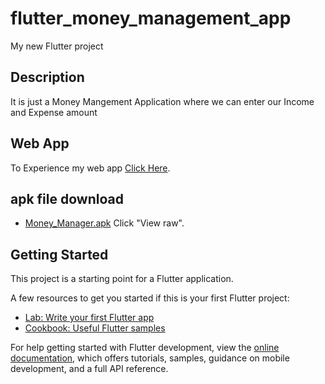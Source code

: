 # flutter_money_management_app

My new Flutter project


## Description

It is just a Money Mangement Application where we can enter our Income and Expense amount

## Web App

To Experience my web app [Click Here](https://jerald-joyson.github.io/).

 ## apk file download
  * [Money_Manager.apk](Money_Manager) Click "View raw".





## Getting Started

This project is a starting point for a Flutter application.

A few resources to get you started if this is your first Flutter project:

- [Lab: Write your first Flutter app](https://docs.flutter.dev/get-started/codelab)
- [Cookbook: Useful Flutter samples](https://docs.flutter.dev/cookbook)

For help getting started with Flutter development, view the
[online documentation](https://docs.flutter.dev/), which offers tutorials,
samples, guidance on mobile development, and a full API reference.
